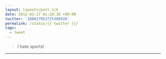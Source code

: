 ```yaml
---
layout: layouts/post.njk
date: 2012-03-17 01:28:38 +00:00
twitter: '180827953725308928'
permalink: /status/{{ twitter }}/
tags: 
  - tweet
---
```


> I hate sports!

---
